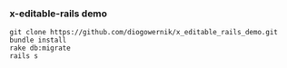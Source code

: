 ### x-editable-rails demo

    git clone https://github.com/diogowernik/x_editable_rails_demo.git
    bundle install
    rake db:migrate
    rails s
    
